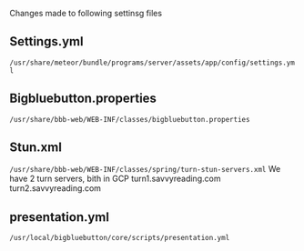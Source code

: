 Changes made to following settinsg files 

## Settings.yml
`/usr/share/meteor/bundle/programs/server/assets/app/config/settings.yml`


## Bigbluebutton.properties
`/usr/share/bbb-web/WEB-INF/classes/bigbluebutton.properties`


## Stun.xml
`/usr/share/bbb-web/WEB-INF/classes/spring/turn-stun-servers.xml`
We have 2 turn servers, bith in GCP 
turn1.savvyreading.com
turn2.savvyreading.com


## presentation.yml
`/usr/local/bigbluebutton/core/scripts/presentation.yml`

